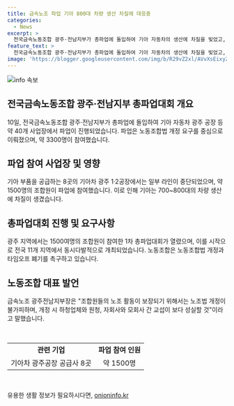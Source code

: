 ```yaml
---
title: 금속노조 파업 기아 800대 차량 생산 차질에 대응중
categories:
  - News
excerpt: >
  전국금속노동조합 광주·전남지부가 총파업에 돌입하여 기아 자동차의 생산에 차질을 빚었고, 40여 개 사업장에서 3300명이 파업에 참여했다. 이로 인해 기아 광주공장은 약 700~800대의 차량 생산 손실이 발생했으며, 노동조합은 노동조합법 개정을 요구하고 있다. 이에 대한 실마리와 파업의 영향에 대해 살펴본다.
feature_text: >
  전국금속노동조합 광주·전남지부가 총파업에 돌입하여 기아 자동차의 생산에 차질을 빚었고, 40여 개 사업장에서 3300명이 파업에 참여했다. 이로 인해 기아 광주공장은 약 700~800대의 차량 생산 손실이 발생했으며, 노동조합은 노동조합법 개정을 요구하고 있다. 이에 대한 실마리와 파업의 영향에 대해 살펴본다.
image: 'https://blogger.googleusercontent.com/img/b/R29vZ2xl/AVvXsEixyZcFfHzMRdzZMjFBmAUKJYCLCGyLL1o632UiGVXcaFdKo_bkvkuCioo0uUKlGfBVcT3P84aROyZIXSBEx3Aw5nCQ3pTgDom1WDC4m8eifvWiAmWEEVb4x6G_l8C0QH225ldMjyaFvpxGEBGNO37VmDTDMHGhJPq73UglMfDca1-0aw/s1600/blogspot.png'
---
```


<p><img src="https://blogger.googleusercontent.com/img/b/R29vZ2xl/AVvXsEixyZcFfHzMRdzZMjFBmAUKJYCLCGyLL1o632UiGVXcaFdKo_bkvkuCioo0uUKlGfBVcT3P84aROyZIXSBEx3Aw5nCQ3pTgDom1WDC4m8eifvWiAmWEEVb4x6G_l8C0QH225ldMjyaFvpxGEBGNO37VmDTDMHGhJPq73UglMfDca1-0aw/s1600/blogspot.png" alt="info 속보" /></p>

<h2 data-ke-size="size26">전국금속노동조합 광주·전남지부 총파업대회 개요</h2>

<p data-ke-size="size16">10일, 전국금속노동조합 광주·전남지부가 총파업에 돌입하여 기아 자동차 광주 공장 등 약 40개 사업장에서 파업이 진행되었습니다. 파업은 노동조합법 개정 요구를 중심으로 이뤄졌으며, 약 3300명이 참여했습니다.</p>

<h2 data-ke-size="size26">파업 참여 사업장 및 영향</h2>

<p data-ke-size="size16">기아 부품을 공급하는 8곳의 기아차 광주 1·2공장에서는 일부 라인이 중단되었으며, 약 1500명의 조합원이 파업에 참여했습니다. 이로 인해 기아는 700~800대의 차량 생산에 차질이 생겼습니다.</p>

<h2 data-ke-size="size26">총파업대회 진행 및 요구사항</h2>

<p data-ke-size="size16">광주 지역에서는 1500여명의 조합원이 참여한 1차 총파업대회가 열렸으며, 이를 시작으로 전국 11개 지역에서 동시다발적으로 개최되었습니다. 노동조합은 노동조합법 개정과 타임오프 폐기를 촉구하고 있습니다.</p>

<h2 data-ke-size="size26">노동조합 대표 발언</h2>

<p data-ke-size="size16">금속노조 광주전남지부장은 "조합원들의 노조 활동이 보장되기 위해서는 노조법 개정이 불가피하며, 개정 시 하청업체와 원청, 자회사와 모회사 간 교섭이 보다 성실할 것"이라고 말했습니다.</p>

<p data-ke-size="size16">&nbsp;</p>

<table>
<tbody>
<tr>
<td style="text-align: center; height: 17px;"><b>관련 기업</b></td>
<td style="text-align: center; height: 17px;"><b>파업 참여 인원</b></td>
</tr>
<tr>
<td style="text-align: center; height: 17px;">기아차 광주공장 공급사 8곳</td>
<td style="text-align: center; height: 17px;">약 1500명</td>
</tr>
</tbody>
</table>

<p data-ke-size="size16">&nbsp;</p>
유용한 생활 정보가 필요하시다면, <a href="https://onioninfo.kr" rel="dofollow">onioninfo.kr</a>


